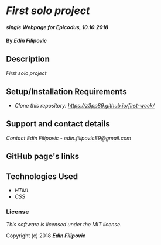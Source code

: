 # _First solo project_

#### _single Webpage for Epicodus, 10.10.2018_

#### By _**Edin Filipovic**_

## Description

_First solo project_

## Setup/Installation Requirements

* _Clone this repository: https://z3pp89.github.io/first-week/_

## Support and contact details

_Contact Edin Filipovic - edin.filipovic89@gmail.com_

## GitHub page's links

## Technologies Used

* _HTML_
* _CSS_

### License

*This software is licensed under the MIT license.*

Copyright (c) 2018 **_Edin Filipovic_**
